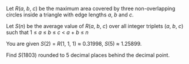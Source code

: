 <p>Let <var>R</var>(<var>a</var>, <var>b</var>, <var>c</var>) be the maximum area covered by three non-overlapping circles inside a triangle with edge lengths <var>a</var>, <var>b</var> and <var>c</var>.</p>
<p>Let <var>S</var>(<var>n</var>) be the average value of <var>R</var>(<var>a</var>, <var>b</var>, <var>c</var>) over all integer triplets (<var>a</var>, <var>b</var>, <var>c</var>) such that 1 ≤ <var>a</var> ≤ <var>b</var> ≤ <var>c</var> &lt; <var>a</var> + <var>b</var> ≤ <var>n</var></p>
<p>You are given <var>S</var>(2) = <var>R</var>(1, 1, 1) ≈ 0.31998, <var>S</var>(5) ≈ 1.25899.</p>
<p>Find <var>S</var>(1803) rounded to 5 decimal places behind the decimal point.</p>
